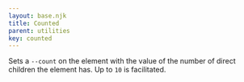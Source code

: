 ```yaml
---
layout: base.njk
title: Counted
parent: utilities
key: counted
---
```


Sets a `--count` on the element with the value of the number of direct children the element has. Up to `10` is facilitated.
